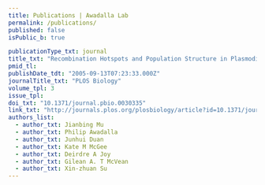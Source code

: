```yaml
---
title: Publications | Awadalla Lab
permalink: /publications/
published: false
isPublic_b: true

publicationType_txt: journal
title_txt: "Recombination Hotspots and Population Structure in Plasmodium falciparum"
pmid_tl: 
publishDate_tdt: "2005-09-13T07:23:33.000Z"
journalTitle_txt: "PLOS Biology"
volume_tpl: 3
issue_tpl: 
doi_txt: "10.1371/journal.pbio.0030335"
link_txt: "http://journals.plos.org/plosbiology/article?id=10.1371/journal.pbio.0030335"
authors_list: 
  - author_txt: Jianbing Mu
  - author_txt: Philip Awadalla
  - author_txt: Junhui Duan
  - author_txt: Kate M McGee
  - author_txt: Deirdre A Joy
  - author_txt: Gilean A. T McVean
  - author_txt: Xin-zhuan Su 
---
```

